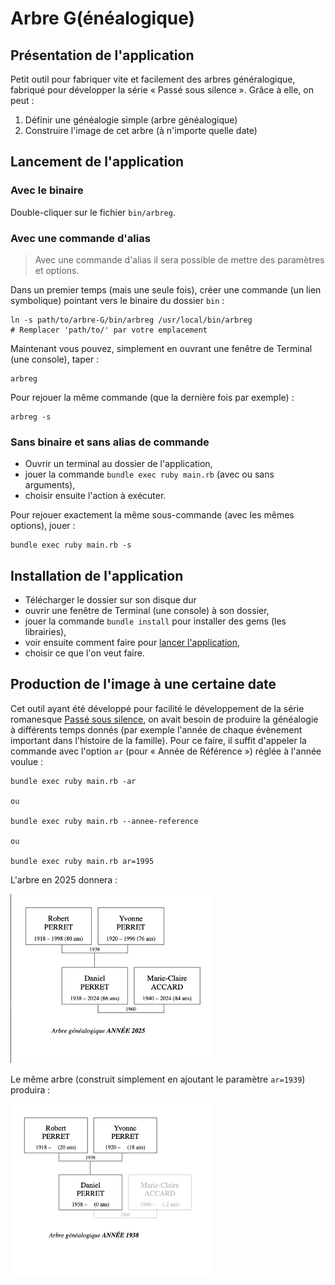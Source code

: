# Arbre G(énéalogique)

## Présentation de l'application

Petit outil pour fabriquer vite et facilement des arbres généralogique, fabriqué pour développer la série « Passé sous silence ». Grâce à elle, on peut :

1. Définir une généalogie simple (arbre généalogique)
2. Construire l'image de cet arbre (à n'importe quelle date)

<a name="run-app"></a>

## Lancement de l'application

### Avec le binaire

Double-cliquer sur le fichier `bin/arbreg`.

### Avec une commande d'alias 

> Avec une commande d'alias il sera possible de mettre des paramètres et options.

Dans un premier temps (mais une seule fois), créer une commande (un lien symbolique) pointant vers le binaire du dossier `bin` :

~~~
ln -s path/to/arbre-G/bin/arbreg /usr/local/bin/arbreg
# Remplacer 'path/to/' par votre emplacement
~~~

Maintenant vous pouvez, simplement en ouvrant une fenêtre de Terminal (une console), taper :

~~~
arbreg
~~~

Pour rejouer la même commande (que la dernière fois par exemple) :

~~~
arbreg -s
~~~

### Sans binaire et sans alias de commande

* Ouvrir un terminal au dossier de l'application,
* jouer la commande `bundle exec ruby main.rb` (avec ou sans arguments),
* choisir ensuite l'action à exécuter.

Pour rejouer exactement la même sous-commande (avec les mêmes options), jouer :

~~~
bundle exec ruby main.rb -s
~~~

## Installation de l'application

* Télécharger le dossier sur son disque dur
* ouvrir une fenêtre de Terminal (une console) à son dossier,
* jouer la commande `bundle install` pour installer des gems (les librairies),
* voir ensuite comment faire pour [lancer l'application](#run-app),
* choisir ce que l'on veut faire.

## Production de l'image à une certaine date

Cet outil ayant été développé pour facilité le développement de la série romanesque [Passé sous silence](https://www.icare-editions.fr), on avait besoin de produire la généalogie à différents temps donnés (par exemple l'année de chaque évènement important dans l'histoire de la famille). Pour ce faire, il suffit d'appeler la commande avec l'option `ar` (pour « Année de Référence ») réglée à l'année voulue :

~~~
bundle exec ruby main.rb -ar

ou 

bundle exec ruby main.rb --annee-reference

ou 

bundle exec ruby main.rb ar=1995

~~~

L'arbre en 2025 donnera :

<img src="/assets/images/annee-2025.png" width="320px" />

Le même arbre (construit simplement en ajoutant le paramètre `ar=1939`) produira : 

<img src="/assets/images/annee-1938.png" width="320px" />
